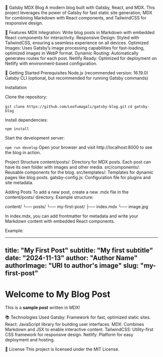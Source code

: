 📝 Gatsby MDX Blog
A modern blog built with Gatsby, React, and MDX. This project leverages the power of Gatsby for fast static site generation, MDX for combining Markdown with React components, and TailwindCSS for responsive design.

🌟 Features
MDX Integration: Write blog posts in Markdown with embedded React components for interactivity.
Responsive Design: Styled with TailwindCSS, ensuring a seamless experience on all devices.
Optimized Images: Uses Gatsby’s image processing capabilities for fast-loading, optimized images in WebP format.
Dynamic Routing: Automatically generates routes for each post.
Netlify Ready: Optimized for deployment on Netlify with environment-based configuration.

🚀 Getting Started
Prerequisites
Node.js (recommended version: 16.19.0)
Gatsby CLI (optional, but recommended for running Gatsby commands)

Installation

Clone the repository:

`git clone https://github.com/Leofumagali/gatsby-blog.git`
`cd gatsby-blog`

Install dependencies:

`npm install`

Start the development server:

`npm run develop`
Open your browser and visit http://localhost:8000 to see the blog in action.

Project Structure
content/posts/: Directory for MDX posts. Each post can have its own folder with images and other media.
src/components/: Reusable components for the blog.
src/templates/: Templates for dynamic pages like blog posts.
gatsby-config.js: Configuration file for plugins and site metadata.

Adding Posts
To add a new post, create a new .mdx file in the content/posts/ directory. Example structure:

content/
└── posts/
    └── my-first-post/
        ├── index.mdx
        └── image.jpg

In index.mdx, you can add frontmatter for metadata and write your Markdown content with embedded React components.

Example:

---
title: "My First Post"
subtitle: "My first subtitle"
date: "2024-11-13"
author: "Author Name"
authorImage: "URl to author's image"
slug: "my-first-post"
---

# Welcome to My Blog Post

This is a **sample post** written in MDX!

📚 Technologies Used
Gatsby: Framework for fast, optimized static sites.
React: JavaScript library for building user interfaces.
MDX: Combines Markdown and JSX to enable interactive content.
TailwindCSS: Utility-first CSS framework for responsive design.
Netlify: Platform for easy deployment and hosting.

📄 License
This project is licensed under the MIT License.

